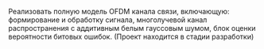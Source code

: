 Реализовать полную модель OFDM
канала связи, включающую: формирование и обработку сигнала, многолучевой канал распространения с
аддитивным белым гауссовым шумом, блок оценки вероятности битовых
ошибок. (Проект находится в стадии разработки)
